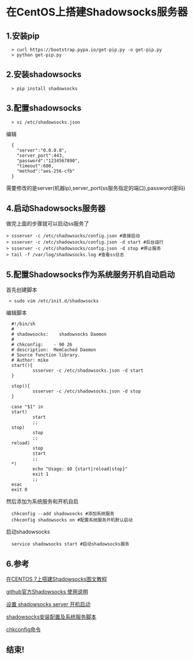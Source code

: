 # 在CentOS上搭建Shadowsocks服务器

## 1.安装pip

```shell
  > curl https://bootstrap.pypa.io/get-pip.py -o get-pip.py
  > python get-pip.py
```  

## 2.安装shadowsocks

```shell
  > pip install shadowsocks
```
  
## 3.配置shadowsocks

```shell
  > vi /etc/shadowsocks.json
```
编辑

```shell
  {
    "server":"0.0.0.0",
    "server_port":443,
    "password":"1234567890",
    "timeout":600,
    "method":"aes-256-cfb"
  }
```
需要修改的是server(机器ip),server_port(ss服务指定的端口),password(密码)

## 4.启动Shadowsocks服务器

做完上面的步骤就可以启动ss服务了

```shell
> ssserver -c /etc/shadowsocks/config.json #直接启动
> ssserver -c /etc/shadowsocks/config.json -d start #后台运行
> ssserver -c /etc/shadowsocks/config.json -d stop #停止服务
> tail -f /var/log/shadowsocks.log #查看ss日志
```

## 5.配置Shadowsocks作为系统服务开机自动启动

首先创建脚本
```shell
 > sudo vim /etc/init.d/shadowsocks
```

编辑脚本

```shell
  #!/bin/sh
  #
  # shadowsocks:    shadowsocks Daemon
  #
  # chkconfig:    - 90 26
  # description:  MemCached Daemon
  # Source function library.
  # Author: mike
  start(){
          ssserver -c /etc/shadowsocks.json -d start
  }

  stop(){
          ssserver -c /etc/shadowsocks.json -d stop
  }

  case "$1" in
  start)
          start
          ;;
  stop)
          stop
          ;;
  reload)
          stop
          start
          ;;
  *)
          echo "Usage: $0 {start|reload|stop}"
          exit 1
          ;;
  esac
  exit 0
```

然后添加为系统服务和开机自启

```shell
  chkconfig --add shadowsocks #添加系统服务
  chkconfig shadowsocks on #配置系统服务开机默认启动
```
启动shadowsocks

```shell
  service shadowsocks start #启动shadowsocks服务
```

## 6.参考

[在CENTOS 7上搭建Shadowsocks图文教程](https://www.4spaces.org/install-shadowsocks-on-centos-7/)

[github官方Shadowsocks 使用说明](https://github.com/shadowsocks/shadowsocks/wiki/Shadowsocks-%E4%BD%BF%E7%94%A8%E8%AF%B4%E6%98%8E)

[设置 shadowsocks server 开机启动](https://my.oschina.net/oncereply/blog/467349)

[shadowsocks安装配置及系统服务脚本](https://blog.51cto.com/dyc2005/1942307)

[chkconfig命令](https://www.cnblogs.com/qmfsun/p/3847459.html)


## 结束!
